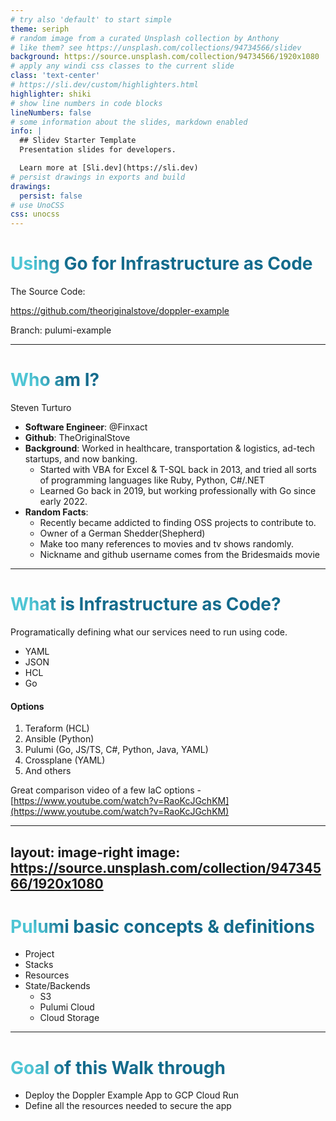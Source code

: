 ```yaml
---
# try also 'default' to start simple
theme: seriph
# random image from a curated Unsplash collection by Anthony
# like them? see https://unsplash.com/collections/94734566/slidev
background: https://source.unsplash.com/collection/94734566/1920x1080
# apply any windi css classes to the current slide
class: 'text-center'
# https://sli.dev/custom/highlighters.html
highlighter: shiki
# show line numbers in code blocks
lineNumbers: false
# some information about the slides, markdown enabled
info: |
  ## Slidev Starter Template
  Presentation slides for developers.

  Learn more at [Sli.dev](https://sli.dev)
# persist drawings in exports and build
drawings:
  persist: false
# use UnoCSS
css: unocss
---
```


# Using Go for Infrastructure as Code

The Source Code:

 https://github.com/theoriginalstove/doppler-example

 Branch: pulumi-example


<!--
The last comment block of each slide will be treated as slide notes. It will be visible and editable in Presenter Mode along with the slide. [Read more in the docs](https://sli.dev/guide/syntax.html#notes)
-->

---

# Who am I?

Steven Turturo
- **Software Engineer**: @Finxact
- **Github**: TheOriginalStove
- **Background**: Worked in healthcare, transportation & logistics, ad-tech startups, and now banking.
    - Started with VBA for Excel & T-SQL back in 2013, and tried all sorts of programming languages like Ruby, Python, C#/.NET
    - Learned Go back in 2019, but working professionally with Go since early 2022.
- **Random Facts**:
    - Recently became addicted to finding OSS projects to contribute to.
    - Owner of a German Shedder(Shepherd)
    - Make too many references to movies and tv shows randomly.
    - Nickname and github username comes from the Bridesmaids movie




<style>
h1 {
  background-color: #2B90B6;
  background-image: linear-gradient(45deg, #4EC5D4 10%, #146b8c 20%);
  background-size: 100%;
  -webkit-background-clip: text;
  -moz-background-clip: text;
  -webkit-text-fill-color: transparent;
  -moz-text-fill-color: transparent;
}
</style>

<!--
Here is another comment.
-->

---

# What is Infrastructure as Code? 

Programatically defining what our services need to run using code.

- YAML
- JSON
- HCL
- Go

#### Options
 1. Teraform (HCL)
 1. Ansible (Python)
 1. Pulumi (Go, JS/TS, C#, Python, Java, YAML)
 1. Crossplane (YAML)
 1. And others

 Great comparison video of a few IaC options - [https://www.youtube.com/watch?v=RaoKcJGchKM](https://www.youtube.com/watch?v=RaoKcJGchKM)

---
layout: image-right
image: https://source.unsplash.com/collection/94734566/1920x1080
---

# Pulumi basic concepts & definitions

- Project 
- Stacks
- Resources
- State/Backends
    - S3
    - Pulumi Cloud
    - Cloud Storage

---

# Goal of this Walk through

- Deploy the Doppler Example App to GCP Cloud Run
- Define all the resources needed to secure the app

